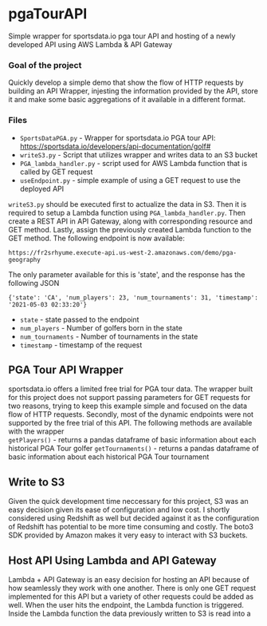 # pgaTourAPI
Simple wrapper for sportsdata.io pga tour API and hosting of a newly developed API using AWS Lambda & API Gateway

### Goal of the project
Quickly develop a simple demo that show the flow of HTTP requests by building an API Wrapper, injesting the information provided by the API, store it and make some basic aggregations of it available in a different format. 

### Files 
- ```SportsDataPGA.py``` - Wrapper for sportsdata.io PGA tour API: https://sportsdata.io/developers/api-documentation/golf#
- ```writeS3.py``` - Script that utilizes wrapper and writes data to an S3 bucket
- ```PGA_lambda_handler.py``` - script used for AWS Lambda function that is called by GET request
- ```useEndpoint.py``` - simple example of using a GET request to use the deployed API

```writeS3.py``` should be executed first to actualize the data in S3. Then it is required to setup a Lambda function using ```PGA_lambda_handler.py```. Then create a REST API in API Gateway, along with corresponding resource and GET method. Lastly, assign the previously created Lambda function to the GET method. The following endpoint is now available: 

```https://fr2srhyume.execute-api.us-west-2.amazonaws.com/demo/pga-geography```

The only parameter available for this is 'state', and the response has the following JSON

```{'state': 'CA', 'num_players': 23, 'num_tournaments': 31, 'timestamp': '2021-05-03 02:33:20'}```

- ```state``` - state passed to the endpoint
- ```num_players``` - Number of golfers born in the state
- ```num_tournaments``` - Number of tournaments in the state
- ```timestamp``` - timestamp of the request

## PGA Tour API Wrapper
sportsdata.io offers a limited free trial for PGA tour data. The wrapper built for this project does not support passing parameters for GET requests for two reasons, trying to keep this example simple and focused on the data flow of HTTP requests. Secondly, most of the dynamic endpoints were not supported by the free trial of this API. The following methods are available with the wrapper\
     ```getPlayers()``` - returns a pandas dataframe of basic information about each historical PGA Tour golfer
     ```getTournaments()``` - returns a pandas dataframe of basic information about each historical PGA Tour tournament

## Write to S3
Given the quick development time neccessary for this project, S3 was an easy decision given its ease of configuration and low cost. I shortly considered using Redshift as well but decided against it as the configuration of Redshift has potential to be more time consuming and costly. The boto3 SDK provided by Amazon makes it very easy to interact with S3 buckets. 

## Host API Using Lambda and API Gateway
Lambda + API Gateway is an easy decision for hosting an API because of how seamlessly they work with one another. There is only one GET request implemented for this API but a variety of other requests could be added as well. When the user hits the endpoint, the Lambda function is triggered. Inside the Lambda function the data previously written to S3 is read into a 
